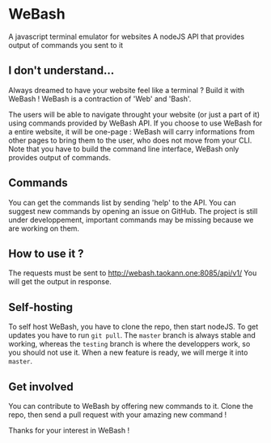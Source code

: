 # WeBash
A javascript terminal emulator for websites
A nodeJS API that provides output of commands you sent to it

## I don't understand...
Always dreamed to have your website feel like a terminal ?
Build it with WeBash ! WeBash is a contraction of 'Web' and 'Bash'.


The users will be able to navigate throught your website (or just a part of it) using commands provided by WeBash API. If you choose to use WeBash for a entire website, it will be one-page : WeBash will carry informations from other pages to bring them to the user, who does not move from your CLI.
Note that you have to build the command line interface, WeBash only provides output of commands.

## Commands
You can get the commands list by sending 'help' to the API.
You can suggest new commands by opening an issue on GitHub.
The project is still under developpement, important commands may be missing because we are working on them.

## How to use it ?
The requests must be sent to http://webash.taokann.one:8085/api/v1/<your command here>
You will get the output in response.

## Self-hosting
To self host WeBash, you have to clone the repo, then start nodeJS.
To get updates you have to run ``git pull``.
The ``master`` branch is always stable and working, whereas the ``testing`` branch is where the developpers work, so you should not use it. When a new feature is ready, we will merge it into ``master``.

## Get involved
You can contribute to WeBash by offering new commands to it.
Clone the repo, then send a pull request with your amazing new command !


Thanks for your interest in WeBash !
